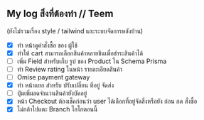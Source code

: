 ## My log สิ่งที่ต้องทำ // Teem

(ยังไม่รวมเรื่อง style / tailwind และระบบจัดการหลังบ้าน)

- [x] ทำ หน้าดูคำสั่งซื้อ ของ ผู้ใช้
- [x] ทำให้ cart สามารถเลือกสินค้าหลายชินเพื่อชำระสินค้าได้
- [ ] เพิ่ม Field สำหรับเก็บ รูป ของ Product ใน Schema Prisma
- [ ] ทำ Review rating ในหน้า รายละเอียดสินค้า
- [ ] Omise payment gateway
- [x] ทำ หน้าแยก สำหรับ ปรับเปลี่ยน ทีอยู่ จัดส่ง
- [ ] ปุ่มเพิ่มลดจำนวนสินค้ายังบัคอยู่
- [x] หน้า Checkout ต้องเช็คก่อนว่า user ได้เลือกที่อยู่จัดสี่งหรือยัง ก่อน กด สั่งซื้อ
- [x] ไม่กล้าไปแตะ Branch ไอโกตอนนี้

